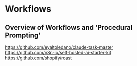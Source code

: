 # Workflows

## Overview of Workflows and 'Procedural Prompting'


https://github.com/eyaltoledano/claude-task-master
https://github.com/n8n-io/self-hosted-ai-starter-kit
https://github.com/shopify/roast





